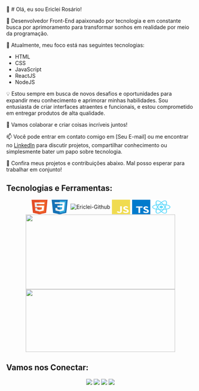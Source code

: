 👋 # Olá, eu sou Ericlei Rosário!

🚀 Desenvolvedor Front-End apaixonado por tecnologia e em constante busca por aprimoramento para transformar sonhos em realidade por meio da programação.

💼 Atualmente, meu foco está nas seguintes tecnologias:
   - HTML
   - CSS
   - JavaScript
   - ReactJS
   - NodeJS

💡 Estou sempre em busca de novos desafios e oportunidades para expandir meu conhecimento e aprimorar minhas habilidades. Sou entusiasta de criar interfaces atraentes e funcionais, e estou comprometido em entregar produtos de alta qualidade.

🌟 Vamos colaborar e criar coisas incríveis juntos!

📫 Você pode entrar em contato comigo em [Seu E-mail] ou me encontrar no [LinkedIn](seu-linkedin) para discutir projetos, compartilhar conhecimento ou simplesmente bater um papo sobre tecnologia.

🔗 Confira meus projetos e contribuições abaixo. Mal posso esperar para trabalhar em conjunto!


## **Tecnologias e Ferramentas:** 
<div style="display: inline_block" align="center">
  <img align="center" alt="Ericlei-HTML" height="40" width="50" src="https://raw.githubusercontent.com/devicons/devicon/master/icons/html5/html5-original.svg">
  <img align="center" alt="Ericlei-CSS" height="40" width="50" src="https://raw.githubusercontent.com/devicons/devicon/master/icons/css3/css3-original.svg">
  <img align="center" alt="Ericlei-Github" height="40" width="50" src="https://raw.githubusercontent.com/jmnote/z-icons/master/svg/git.svg">
  <img align="center" alt="Ericlei-Js" height="40" width="50" src="https://raw.githubusercontent.com/devicons/devicon/master/icons/javascript/javascript-plain.svg">
  <img align="center" alt="Ericlei-Ts" height="40" width="50" src="https://raw.githubusercontent.com/devicons/devicon/master/icons/typescript/typescript-plain.svg">
  <img align="center" alt="Ericlei-React" height="40" width="50" src="https://raw.githubusercontent.com/devicons/devicon/master/icons/react/react-original.svg">  
</div> 

<div align="center">
  <a href="https://github.com/ericleirosario/github-readme-stats">
    <img width=400 height=200 align="center" src="https://github-readme-stats.vercel.app/api?username=ericleirosario&show_icons=true&theme=transparent&include_all_commits" />
  </a>
  <a href="https://github.com/ericleirosario/github-readme-stats">
  <img width=400 height=168 align="center" src="https://github-readme-stats.vercel.app/api/top-langs?username=ericleirosario&layout=compact&langs_count=5&theme=transparent" />
  </a>
</div>
  
  ## **Vamos nos Conectar:**
 
<div align="center">
  <a href="https://www.linkedin.com/in/ericleirosario" target="_blank"><img src="https://img.shields.io/badge/-LinkedIn-%230077B5?style=for-the-badge&logo=linkedin&logoColor=white" target="_blank"></a>
  <a href="https://instagram.com/_ericleirosario" target="_blank"><img src="https://img.shields.io/badge/-Instagram-%23E4405F?style=for-the-badge&logo=instagram&logoColor=white" target="_blank"></a> 	
 <a href="https://discord.gg/ericleirosario" target="_blank"><img src="https://img.shields.io/badge/Discord-7289DA?style=for-the-badge&logo=discord&logoColor=white" target="_blank"></a> 
  <a href = "mailto:ericleirosario@gmail.com" target="_blank"><img src="https://img.shields.io/badge/-Gmail-%23333?style=for-the-badge&logo=gmail&logoColor=white" target="_blank"></a>  
</div>

